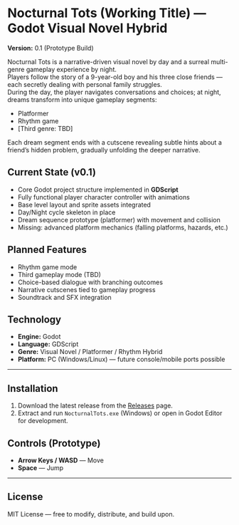 # Nocturnal Tots (Working Title) — Godot Visual Novel Hybrid

**Version:** 0.1 (Prototype Build)

Nocturnal Tots is a narrative-driven visual novel by day and a surreal multi-genre gameplay experience by night.  
Players follow the story of a 9-year-old boy and his three close friends — each secretly dealing with personal family struggles.  
During the day, the player navigates conversations and choices; at night, dreams transform into unique gameplay segments:  
- Platformer  
- Rhythm game  
- [Third genre: TBD]  

Each dream segment ends with a cutscene revealing subtle hints about a friend’s hidden problem, gradually unfolding the deeper narrative.

## Current State (v0.1)
- Core Godot project structure implemented in **GDScript**
- Fully functional player character controller with animations
- Base level layout and sprite assets integrated
- Day/Night cycle skeleton in place
- Dream sequence prototype (platformer) with movement and collision
- Missing: advanced platform mechanics (falling platforms, hazards, etc.)

## Planned Features
- Rhythm game mode  
- Third gameplay mode (TBD)  
- Choice-based dialogue with branching outcomes  
- Narrative cutscenes tied to gameplay progress  
- Soundtrack and SFX integration

## Technology
- **Engine:** Godot  
- **Language:** GDScript  
- **Genre:** Visual Novel / Platformer / Rhythm Hybrid  
- **Platform:** PC (Windows/Linux) — future console/mobile ports possible

---

## Installation
1. Download the latest release from the [Releases](#) page.  
2. Extract and run `NocturnalTots.exe` (Windows) or open in Godot Editor for development.  

## Controls (Prototype)
- **Arrow Keys / WASD** — Move  
- **Space** — Jump  

---

## License
MIT License — free to modify, distribute, and build upon.

